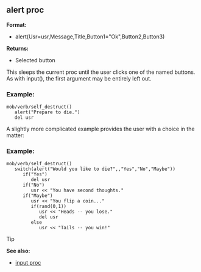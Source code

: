 ## alert proc

**Format:**
+   alert(Usr=usr,Message,Title,Button1="Ok",Button2,Button3)

**Returns:**
+   Selected button


This sleeps the current proc until the user clicks one of the
named buttons. As with input(), the first argument may be entirely left
out.
### Example:

```dm
mob/verb/self_destruct()
   alert("Prepare to die.")
   del usr
```
 
A slightly more complicated example provides the
user with a choice in the matter:
### Example:

```dm
mob/verb/self_destruct()
   switch(alert("Would you like to die?",,"Yes","No","Maybe"))
      if("Yes")
         del usr
      if("No")
         usr << "You have second thoughts."
      if("Maybe")
         usr << "You flip a coin..."
         if(rand(0,1))
            usr << "Heads -- you lose."
            del usr
         else
            usr << "Tails -- you win!"
```

> [!TIP] 
> **See also:**
> +   [input proc](/ref/proc/input.md) 